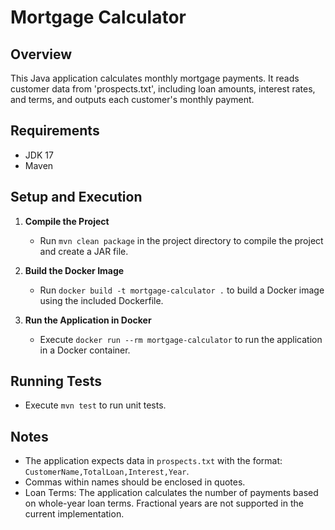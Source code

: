 # Mortgage Calculator

## Overview
This Java application calculates monthly mortgage payments. It reads customer data from 'prospects.txt', including loan amounts, interest rates, and terms, and outputs each customer's monthly payment.

## Requirements
 - JDK 17
 - Maven

## Setup and Execution
1. **Compile the Project**
   - Run `mvn clean package` in the project directory to compile the project and create a JAR file.

2. **Build the Docker Image**
   - Run `docker build -t mortgage-calculator .` to build a Docker image using the included Dockerfile.

3. **Run the Application in Docker**
   - Execute `docker run --rm mortgage-calculator` to run the application in a Docker container.


## Running Tests
- Execute `mvn test` to run unit tests.

## Notes
 - The application expects data in `prospects.txt` with the format: `CustomerName,TotalLoan,Interest,Year`.
 - Commas within names should be enclosed in quotes.
 - Loan Terms: The application calculates the number of payments based on whole-year loan terms. Fractional years are not supported in the current implementation.